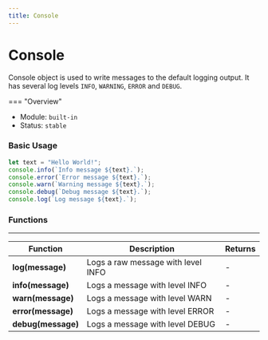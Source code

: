 ```yaml
---
title: Console
---
```


Console
===

Console object is used to write messages to the default logging output. It has several log levels `INFO`, `WARNING`, `ERROR` and `DEBUG`. 

=== "Overview"
- Module: `built-in`
- Status: `stable`

### Basic Usage


```javascript
let text = "Hello World!";
console.info(`Info message ${text}.`);
console.error(`Error message ${text}.`);
console.warn(`Warning message ${text}.`);
console.debug(`Debug message ${text}.`);
console.log(`Log message ${text}.`);
```

### Functions

---

Function     | Description | Returns
------------ | ----------- | --------
**log(message)**   | Logs a raw message with level INFO | -
**info(message)**   | Logs a message with level INFO | -
**warn(message)**   | Logs a message with level WARN | -
**error(message)**   | Logs a message with level ERROR | -
**debug(message)**   | Logs a message with level DEBUG | -
